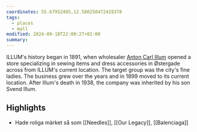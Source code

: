 ```yaml
---
coordinates: 55.67952405,12.580250472419378
tags:
  - places
  - mall
modified: 2024-09-18T22:00:27+02:00
summary: 
---
```


ILLUM's history began in 1891, when wholesaler [Anton Carl Illum](https://en.wikipedia.org/wiki/Anton_Carl_Illum "Anton Carl Illum") opened a store specializing in sewing items and dress accessories in Østergade across from ILLUM's current location. The target group was the city's fine ladies. The business grew over the years and in 1899 moved to its current location. After Illum's death in 1938, the company was inherited by his son Svend Illum.

## Highlights
- Hade roliga märket så som [[Needles]], [[Our Legacy]], [[Balenciaga]]